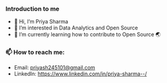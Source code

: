 ### Introduction to me
- 👋 Hi, I’m Priya Sharma
- 👀 I’m interested in Data Analytics and Open Source
- 🌱 I’m currently learning how to contribute to Open Source 🌏

### 📫 How to reach me:
- Email: priyash245101@gmail.com
- LinkedIn: https://www.linkedin.com/in/priya-sharma--/

<!---
priya-sharma-gits/priya-sharma-gits is a ✨ special ✨ repository because its `README.md` (this file) appears on your GitHub profile.
You can click the Preview link to take a look at your changes.
--->
